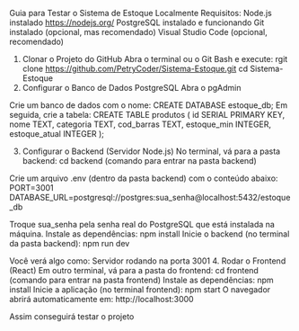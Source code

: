 Guia para Testar o Sistema de Estoque Localmente
 Requisitos:
Node.js instalado https://nodejs.org/
PostgreSQL instalado e funcionando
Git instalado (opcional, mas recomendado)
Visual Studio Code (opcional, recomendado)


1. Clonar o Projeto do GitHub
Abra o terminal ou o Git Bash e execute:
rgit clone https://github.com/PetryCoder/Sistema-Estoque.git
cd Sistema-Estoque
2. Configurar o Banco de Dados PostgreSQL
Abra o pgAdmin


Crie um banco de dados com o nome:
CREATE DATABASE estoque_db;
Em seguida, crie a tabela:
CREATE TABLE produtos (
  id SERIAL PRIMARY KEY,
  nome TEXT,
  categoria TEXT,
  cod_barras TEXT,
  estoque_min INTEGER,
  estoque_atual INTEGER
);

3. Configurar o Backend (Servidor Node.js)
No terminal, vá para a pasta backend:
cd backend (comando para entrar na pasta backend)

Crie um arquivo .env (dentro da pasta backend) com o conteúdo abaixo:
PORT=3001
DATABASE_URL=postgresql://postgres:sua_senha@localhost:5432/estoque_db

Troque sua_senha pela senha real do PostgreSQL que está instalada na máquina.
Instale as dependências:
npm install
Inicie o backend (no terminal da pasta backend):
npm run dev

Você verá algo como:
Servidor rodando na porta 3001
4. Rodar o Frontend (React)
Em outro terminal, vá para a pasta do frontend:
cd frontend (comando para entrar na pasta frontend)
Instale as dependências:
npm install
Inicie a aplicação (no terminal frontend):
npm start
O navegador abrirá automaticamente em:
http://localhost:3000

Assim conseguirá testar o projeto
